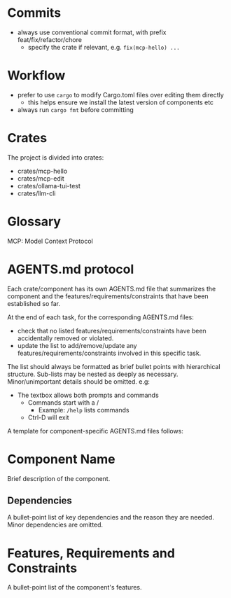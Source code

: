 # Commits
* always use conventional commit format, with prefix feat/fix/refactor/chore
  * specify the crate if relevant, e.g. `fix(mcp-hello) ...`

# Workflow
* prefer to use `cargo` to modify Cargo.toml files over editing them directly
  * this helps ensure we install the latest version of components etc
* always run `cargo fmt` before committing

# Crates
The project is divided into crates:
* crates/mcp-hello
* crates/mcp-edit
* crates/ollama-tui-test
* crates/llm-cli

# Glossary
MCP: Model Context Protocol

# AGENTS.md protocol
Each crate/component has its own AGENTS.md file that summarizes the component and the features/requirements/constraints that have been established so far.

At the end of each task, for the corresponding AGENTS.md files:
* check that no listed features/requirements/constraints have been accidentally removed or violated.
* update the list to add/remove/update any features/requirements/constraints involved in this specific task.

The list should always be formatted as brief bullet points with hierarchical structure. Sub-lists may be nested as deeply as necessary. Minor/unimportant details should be omitted. e.g:
* The textbox allows both prompts and commands
  * Commands start with a /
    * Example: `/help` lists commands
  * Ctrl-D will exit

A template for component-specific AGENTS.md files follows:

# Component Name
Brief description of the component.

## Dependencies
A bullet-point list of key dependencies and the reason they are needed. Minor dependencies are omitted.

# Features, Requirements and Constraints
A bullet-point list of the component's features.
